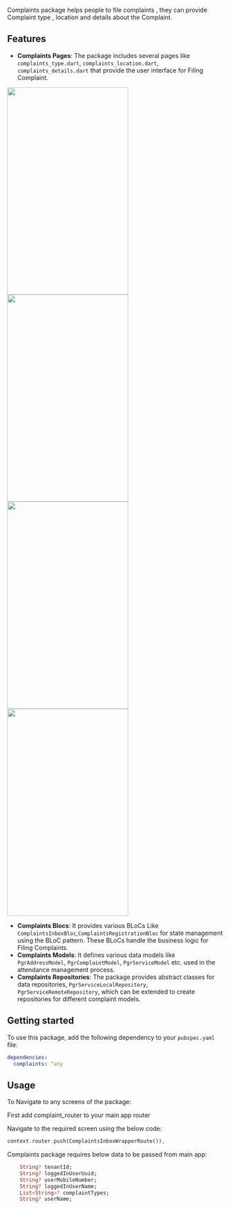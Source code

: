 Complaints package helps people to file complaints , they can provide Complaint type , location and details about the Complaint.

## Features

- **Complaints Pages**: The package includes several pages like `complaints_type.dart`, `complaints_location.dart`, `complaints_details.dart` that provide the user interface for Filing Complaint.

<img src="https://github.com/egovernments/health-campaign-field-worker-app/blob/f9f84469dc18c2a7d9c62ad8726181fc8ea70080/packages/complaints/assets/Images/Complaints_Inbox.png" width="280" height="480">
<img src="https://github.com/egovernments/health-campaign-field-worker-app/blob/f9f84469dc18c2a7d9c62ad8726181fc8ea70080/packages/complaints/assets/Images/Complaints_type.png" width="280" height="480">
<img src="https://github.com/egovernments/health-campaign-field-worker-app/blob/f9f84469dc18c2a7d9c62ad8726181fc8ea70080/packages/complaints/assets/Images/Location_details.png" width="280" height="480">
<img src="https://github.com/egovernments/health-campaign-field-worker-app/blob/f9f84469dc18c2a7d9c62ad8726181fc8ea70080/packages/complaints/assets/Images/Complaint_details.png" width="280" height="480">


- **Complaints Blocs**: It provides various BLoCs Like `ComplaintsInboxBloc`,`ComplaintsRegistrationBloc` for state management using the BLoC pattern. These BLoCs handle the business logic for Filing Complaints.
- **Complaints Models**: It defines various data models like `PgrAddressModel`, `PgrComplaintModel`, `PgrServiceModel` etc. used in the attendance management process.
- **Complaints Repositories**: The package provides abstract classes for data repositories, `PgrServiceLocalRepository`, `PgrServiceRemoteRepository`, which can be extended to create repositories for different complaint models.


## Getting started

To use this package, add the following dependency to your `pubspec.yaml` file:

```yaml
dependencies:
  complaints: ^any
```

## Usage


To Navigate to any screens of the package:

First add complaint_router to your main app router

Navigate to the required screen using the below code:

```dart
context.router.push(ComplaintsInboxWrapperRoute()),
```

Complaints package requires below data to be passed from main app:

```dart
    String? tenantId;
    String? loggedInUserUuid;
    String? userMobileNumber;
    String? loggedInUserName;
    List<String>? complaintTypes;
    String? userName;
```

